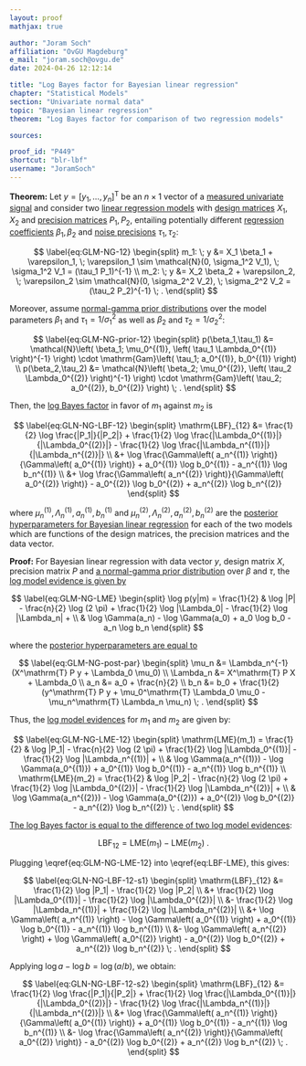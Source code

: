 ```yaml
---
layout: proof
mathjax: true

author: "Joram Soch"
affiliation: "OvGU Magdeburg"
e_mail: "joram.soch@ovgu.de"
date: 2024-04-26 12:12:14

title: "Log Bayes factor for Bayesian linear regression"
chapter: "Statistical Models"
section: "Univariate normal data"
topic: "Bayesian linear regression"
theorem: "Log Bayes factor for comparison of two regression models"

sources:

proof_id: "P449"
shortcut: "blr-lbf"
username: "JoramSoch"
---
```



**Theorem:** Let $y = \left[ y_1, \ldots, y_n \right]^\mathrm{T}$ be an $n \times 1$ vector of a [measured univariate signal](/D/data) and consider two [linear regression models](/D/mlr) with [design matrices](/D/mlr) $X_1, X_2$ and [precision matrices](/P/blr-prior) $P_1, P_2$, entailing potentially different [regression coefficients](/D/mlr) $\beta_1, \beta_2$ and [noise precisions](/P/blr-prior) $\tau_1, \tau_2$:

$$ \label{eq:GLM-NG-12}
\begin{split}
m_1: \; y &= X_1 \beta_1 + \varepsilon_1, \; \varepsilon_1 \sim \mathcal{N}(0, \sigma_1^2 V_1), \; \sigma_1^2 V_1 = (\tau_1 P_1)^{-1} \\
m_2: \; y &= X_2 \beta_2 + \varepsilon_2, \; \varepsilon_2 \sim \mathcal{N}(0, \sigma_2^2 V_2), \; \sigma_2^2 V_2 = (\tau_2 P_2)^{-1} \; .
\end{split}
$$

Moreover, assume [normal-gamma prior distributions](/P/blr-prior) over the model parameters $\beta_1$ and $\tau_1 = 1/\sigma_1^2$ as well as $\beta_2$ and $\tau_2 = 1/\sigma_2^2$:

$$ \label{eq:GLM-NG-prior-12}
\begin{split}
p(\beta_1,\tau_1) &= \mathcal{N}\left( \beta_1; \mu_0^{(1)}, \left( \tau_1 \Lambda_0^{(1)} \right)^{-1} \right) \cdot \mathrm{Gam}\left( \tau_1; a_0^{(1)}, b_0^{(1)} \right) \\
p(\beta_2,\tau_2) &= \mathcal{N}\left( \beta_2; \mu_0^{(2)}, \left( \tau_2 \Lambda_0^{(2)} \right)^{-1} \right) \cdot \mathrm{Gam}\left( \tau_2; a_0^{(2)}, b_0^{(2)} \right) \; .
\end{split}
$$

Then, the [log Bayes factor](/D/lbf) in favor of $m_1$ against $m_2$ is

$$ \label{eq:GLN-NG-LBF-12}
\begin{split}
\mathrm{LBF}_{12} &= \frac{1}{2} \log \frac{|P_1|}{|P_2|}  + \frac{1}{2} \log \frac{|\Lambda_0^{(1)}|}{|\Lambda_0^{(2)}|} - \frac{1}{2} \log \frac{|\Lambda_n^{(1)}|}{|\Lambda_n^{(2)}|} \\
&+ \log \frac{\Gamma\left( a_n^{(1)} \right)}{\Gamma\left( a_0^{(1)} \right)} + a_0^{(1)} \log b_0^{(1)} - a_n^{(1)} \log b_n^{(1)} \\
&+ \log \frac{\Gamma\left( a_n^{(2)} \right)}{\Gamma\left( a_0^{(2)} \right)} - a_0^{(2)} \log b_0^{(2)} + a_n^{(2)} \log b_n^{(2)}
\end{split}
$$

where $\mu_n^{(1)}, \Lambda_n^{(1)}, a_n^{(1)}, b_n^{(1)}$ and $\mu_n^{(2)}, \Lambda_n^{(2)}, a_n^{(2)}, b_n^{(2)}$ are the [posterior hyperparameters for Bayesian linear regression](/P/blr-post) for each of the two models which are functions of the design matrices, the precision matrices and the data vector.


**Proof:** For Bayesian linear regression with data vector $y$, design matrix $X$, precision matrix $P$ and [a normal-gamma prior distribution](/P/blr-prior) over $\beta$ and $\tau$, the [log model evidence is given by](/P/blr-lme)

$$ \label{eq:GLM-NG-LME}
\begin{split}
\log p(y|m) = \frac{1}{2} & \log |P| - \frac{n}{2} \log (2 \pi) + \frac{1}{2} \log |\Lambda_0| - \frac{1}{2} \log |\Lambda_n| + \\
& \log \Gamma(a_n) - \log \Gamma(a_0) + a_0 \log b_0 - a_n \log b_n
\end{split}
$$

where the [posterior hyperparameters are equal to](/P/blr-post)

$$ \label{eq:GLM-NG-post-par}
\begin{split}
\mu_n &= \Lambda_n^{-1} (X^\mathrm{T} P y + \Lambda_0 \mu_0) \\
\Lambda_n &= X^\mathrm{T} P X + \Lambda_0 \\
a_n &= a_0 + \frac{n}{2} \\
b_n &= b_0 + \frac{1}{2} (y^\mathrm{T} P y + \mu_0^\mathrm{T} \Lambda_0 \mu_0 - \mu_n^\mathrm{T} \Lambda_n \mu_n) \; .
\end{split}
$$

Thus, the [log model evidences](/D/lme) for $m_1$ and $m_2$ are given by:

$$ \label{eq:GLM-NG-LME-12}
\begin{split}
\mathrm{LME}(m_1) = \frac{1}{2} & \log |P_1| - \frac{n}{2} \log (2 \pi) + \frac{1}{2} \log |\Lambda_0^{(1)}| - \frac{1}{2} \log |\Lambda_n^{(1)}| + \\
& \log \Gamma(a_n^{(1)}) - \log \Gamma(a_0^{(1)}) + a_0^{(1)} \log b_0^{(1)} - a_n^{(1)} \log b_n^{(1)} \\
\mathrm{LME}(m_2) = \frac{1}{2} & \log |P_2| - \frac{n}{2} \log (2 \pi) + \frac{1}{2} \log |\Lambda_0^{(2)}| - \frac{1}{2} \log |\Lambda_n^{(2)}| + \\
& \log \Gamma(a_n^{(2)}) - \log \Gamma(a_0^{(2)}) + a_0^{(2)} \log b_0^{(2)} - a_n^{(2)} \log b_n^{(2)} \; .
\end{split}
$$

[The log Bayes factor is equal to the difference of two log model evidences](/P/lbf-lme):

$$ \label{eq:LBF-LME}
\mathrm{LBF}_{12} = \mathrm{LME}(m_1) - \mathrm{LME}(m_2) \; .
$$

Plugging \eqref{eq:GLM-NG-LME-12} into \eqref{eq:LBF-LME}, this gives:

$$ \label{eq:GLN-NG-LBF-12-s1}
\begin{split}
\mathrm{LBF}_{12} &= \frac{1}{2} \log |P_1| - \frac{1}{2} \log |P_2| \\
&+ \frac{1}{2} \log |\Lambda_0^{(1)}| - \frac{1}{2} \log |\Lambda_0^{(2)}| \\
&- \frac{1}{2} \log |\Lambda_n^{(1)}| + \frac{1}{2} \log |\Lambda_n^{(2)}| \\
&+ \log \Gamma\left( a_n^{(1)} \right) - \log \Gamma\left( a_0^{(1)} \right) + a_0^{(1)} \log b_0^{(1)} - a_n^{(1)} \log b_n^{(1)} \\
&- \log \Gamma\left( a_n^{(2)} \right) + \log \Gamma\left( a_0^{(2)} \right) - a_0^{(2)} \log b_0^{(2)} + a_n^{(2)} \log b_n^{(2)} \; .
\end{split}
$$

Applying $\log a - \log b = \log(a/b)$, we obtain:

$$ \label{eq:GLN-NG-LBF-12-s2}
\begin{split}
\mathrm{LBF}_{12} &= \frac{1}{2} \log \frac{|P_1|}{|P_2|}  + \frac{1}{2} \log \frac{|\Lambda_0^{(1)}|}{|\Lambda_0^{(2)}|} - \frac{1}{2} \log \frac{|\Lambda_n^{(1)}|}{|\Lambda_n^{(2)}|} \\
&+ \log \frac{\Gamma\left( a_n^{(1)} \right)}{\Gamma\left( a_0^{(1)} \right)} + a_0^{(1)} \log b_0^{(1)} - a_n^{(1)} \log b_n^{(1)} \\
&- \log \frac{\Gamma\left( a_n^{(2)} \right)}{\Gamma\left( a_0^{(2)} \right)} - a_0^{(2)} \log b_0^{(2)} + a_n^{(2)} \log b_n^{(2)} \; .
\end{split}
$$